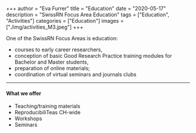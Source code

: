 +++
author = "Eva Furrer"
title = "Education"
date = "2020-05-17"
description = "SwissRN Focus Area Education"
tags = ["Education", "Activities"]
categories = ["Education"]
images  = ["./img/activities_M3.jpeg"]
+++

One of the SwissRN Focus Areas is education:

* courses to early career researchers,
* conception of basic Good Research Practice training modules for Bachelor and Master students,
* preparation of online materials;
* coordination of virtual seminars and journals clubs
---

#### What we offer

* Teaching/training materials
* ReproducibiliTeas CH-wide
* Workshops
* Seminars
